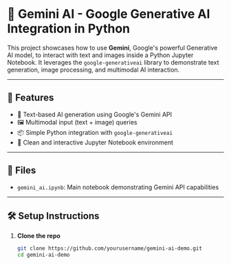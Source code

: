 # 🤖 Gemini AI - Google Generative AI Integration in Python

This project showcases how to use **Gemini**, Google's powerful Generative AI model, to interact with text and images inside a Python Jupyter Notebook. It leverages the `google-generativeai` library to demonstrate text generation, image processing, and multimodal AI interaction.

---

## 🚀 Features

- 🧠 Text-based AI generation using Google's Gemini API
- 🖼️ Multimodal input (text + image) queries
- 📦 Simple Python integration with `google-generativeai`
- 📄 Clean and interactive Jupyter Notebook environment

---

## 📁 Files

- `gemini_ai.ipynb`: Main notebook demonstrating Gemini API capabilities

---

## 🛠️ Setup Instructions

1. **Clone the repo**
   ```bash
   git clone https://github.com/yourusername/gemini-ai-demo.git
   cd gemini-ai-demo
